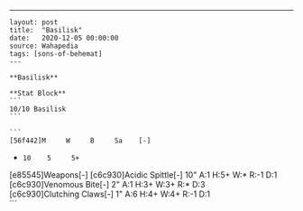 ---
    layout: post
    title:  "Basilisk"
    date:   2020-12-05 00:00:00
    source: Wahapedia
    tags: [sons-of-behemat]
    ---
    
    **Basilisk**
    
    **Stat Block**
    ```
    10/10 Basilisk
    ```
    
    ```
    [56f442]M     W     B     Sa    [-]
*     10    5     5+    
[e85545]Weapons[-]
[c6c930]Acidic Spittle[-]
10"    A:1    H:5+   W:*    R:-1   D:1   
[c6c930]Venomous Bite[-]
2"     A:1    H:3+   W:3+   R:*    D:3   
[c6c930]Clutching Claws[-]
1"     A:6    H:4+   W:4+   R:-1   D:1   
    ```
    
    
    